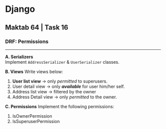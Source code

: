 # Django
## Maktab 64 | Task 16
### DRF: Permissions

----
**A. Serializers**    
Implement `AddressSerializer` & `UserSerializer` classes.

**B. Views**
Write views below:
1. **User list view** -> only _permitted_ to superusers.
2. User detail view -> only **_available_** for user him/her self.
3. Address list view -> filtered by the owner
4. Address Detail view -> only _permitted_ to the owner.

**C. Permissions**
Implement the following permissions:
1. IsOwnerPermission
2. IsSuperuserPermission 